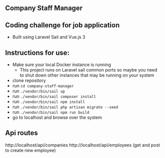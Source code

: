 ## Company Staff Manager
## Coding challenge for job application

- Built using Laravel Sail and Vue.js 3

## Instructions for use:
- Make sure your local Docker instance is running 
    * This project runs on Laravel sail common ports so maybe you need to shut down other instances that may be running on your system
- clone repository
- run `cd company-staff-manager`
- run `./vendor/bin/sail up`
- run `./vendor/bin/sail composer install`
- run `./vendor/bin/sail npm install`
- run `./vendor/bin/sail php artisan migrate --seed`
- run `./vendor/bin/sail npm run build`
- go to localhost and browse over the system

## Api routes
http://localhost/api/companies
http://localhost/api/employees (get and post to create new employee)
